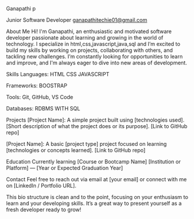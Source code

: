 Ganapathi p

Junior Software Developer
ganapathitechie01@gmail.com

About Me
Hi! I'm Ganapathi, an enthusiastic and motivated software developer passionate about learning and growing in the world of technology.      I specialize in html,css,javascript,java,sql and I’m excited to build my skills by working on projects, collaborating with others, and tackling new challenges. I’m constantly looking for opportunities to learn and improve, and I'm always eager to dive into new areas of development.

Skills
Languages: 
 HTML
 CSS
 JAVASCRIPT

Frameworks:
BOOSTRAP

Tools: Git, GitHub, VS Code

Databases: 
RDBMS WITH SQL

Projects
[Project Name]: A simple project built using [technologies used]. [Short description of what the project does or its purpose]. [Link to GitHub repo]

[Project Name]: A basic [project type] project focused on learning [technologies or concepts learned]. [Link to GitHub repo]

Education
Currently learning [Course or Bootcamp Name]
[Institution or Platform] — [Year or Expected Graduation Year]

Contact
Feel free to reach out via email at [your email] or connect with me on [LinkedIn / Portfolio URL].

This bio structure is clean and to the point, focusing on your enthusiasm to learn and your developing skills. It’s a great way to present yourself as a fresh developer ready to grow!
